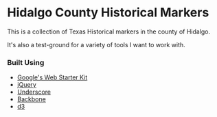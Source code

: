 # Hidalgo County Historical Markers 

This is a collection of Texas Historical markers in the county of Hidalgo.

It's also a test-ground for a variety of tools I want to work with.

### Built Using

* [Google's Web Starter Kit](https://github.com/google/web-starter-kit)
* [jQuery](https://github.com/jquery/jquery)
* [Underscore](https://github.com/jashkenas/underscore)
* [Backbone](https://github.com/jashkenas/backbone)
* [d3](https://github.com/mbostock/d3)